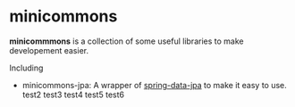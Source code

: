 # minicommons

**minicommmons** is a collection of some useful libraries to make developement easier. 

Including

* minicommons-jpa: A wrapper of [spring-data-jpa](http://projects.spring.io/spring-data-jpa/) to make it easy to use.
test2
test3
test4
test5
test6
